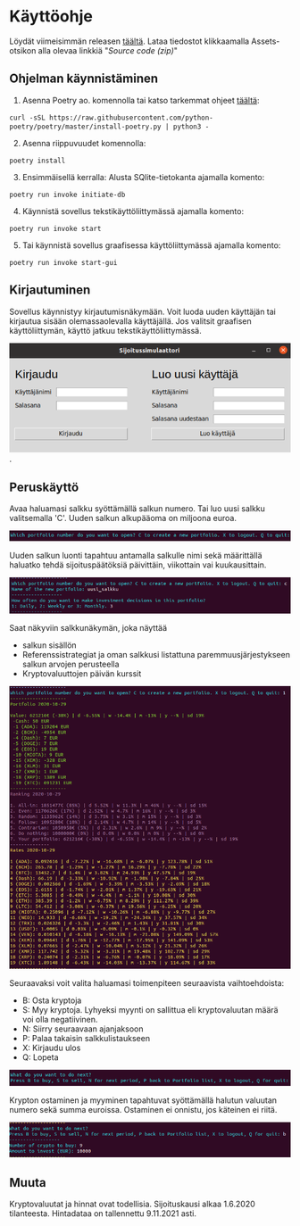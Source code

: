 # Käyttöohje
Löydät viimeisimmän releasen [täältä](https://github.com/ramipiik/ot-harjoitustyo/releases). Lataa tiedostot klikkaamalla Assets-otsikon alla olevaa linkkiä "_Source code (zip)_"

## Ohjelman käynnistäminen
1. Asenna Poetry ao. komennolla tai katso tarkemmat ohjeet [täältä](https://python-poetry.org/docs/#installation): 
```
curl -sSL https://raw.githubusercontent.com/python-poetry/poetry/master/install-poetry.py | python3 -
```

2. Asenna riippuvuudet komennolla:
```
poetry install
```

3. Ensimmäisellä kerralla: Alusta SQlite-tietokanta ajamalla komento:
```
poetry run invoke initiate-db
```

4. Käynnistä sovellus tekstikäyttöliittymässä ajamalla komento:
```
poetry run invoke start
```

5. Tai käynnistä sovellus graafisessa käyttöliittymässä ajamalla komento:
```
poetry run invoke start-gui
```
## Kirjautuminen
Sovellus käynnistyy kirjautumisnäkymään. Voit luoda uuden käyttäjän tai kirjautua sisään olemassaolevalla käyttäjällä. Jos valitsit graafisen käyttöliittymän, käyttö jatkuu tekstikäyttöliittymässä.  

![kirjautumisnäkymä](https://github.com/ramipiik/ot-harjoitustyo/blob/main/dokumentaatio/kuvat/Kirjautumisn%C3%A4kym%C3%A4.png).  

## Peruskäyttö
Avaa haluamasi salkku syöttämällä salkun numero. Tai luo uusi salkku valitsemalla 'C'. Uuden salkun alkupääoma on miljoona euroa.  
  
![Valitse salkku](https://github.com/ramipiik/ot-harjoitustyo/blob/main/dokumentaatio/kuvat/Valitse%20salkku.png)
  
Uuden salkun luonti tapahtuu antamalla salkulle nimi sekä määrittällä haluatko tehdä sijoituspäätöksiä päivittäin, viikottain vai kuukausittain.  
  
![Uusi salkku](https://github.com/ramipiik/ot-harjoitustyo/blob/main/dokumentaatio/kuvat/Uusi%20salkku.png)  
  
Saat näkyviin salkkunäkymän, joka näyttää
* salkun sisällön
* Referenssistrategiat ja oman salkkusi listattuna paremmuusjärjestykseen salkun arvojen perusteella
* Kryptovaluuttojen päivän kurssit  
  
![Salkkunäkymä](https://github.com/ramipiik/ot-harjoitustyo/blob/main/dokumentaatio/kuvat/Salkkun%C3%A4kym%C3%A4.png)  
  
Seuraavaksi voit valita haluamasi toimenpiteen seuraavista vaihtoehdoista:
* B: Osta kryptoja
* S: Myy kryptoja. Lyhyeksi myynti on sallittua eli kryptovaluutan määrä voi olla negatiivinen.
* N: Siirry seuraavaan ajanjaksoon
* P: Palaa takaisin salkkulistaukseen
* X: Kirjaudu ulos
* Q: Lopeta
  
![Toimenpide](https://github.com/ramipiik/ot-harjoitustyo/blob/main/dokumentaatio/kuvat/Toimenpide.png)  
  
Krypton ostaminen ja myyminen tapahtuvat syöttämällä halutun valuutan numero sekä summa euroissa. Ostaminen ei onnistu, jos käteinen ei riitä.    

![Osto](https://github.com/ramipiik/ot-harjoitustyo/blob/main/dokumentaatio/kuvat/Osto.png)  
  
## Muuta
Kryptovaluutat ja hinnat ovat todellisia. Sijoituskausi alkaa 1.6.2020 tilanteesta. Hintadataa on tallennettu 9.11.2021 asti.
